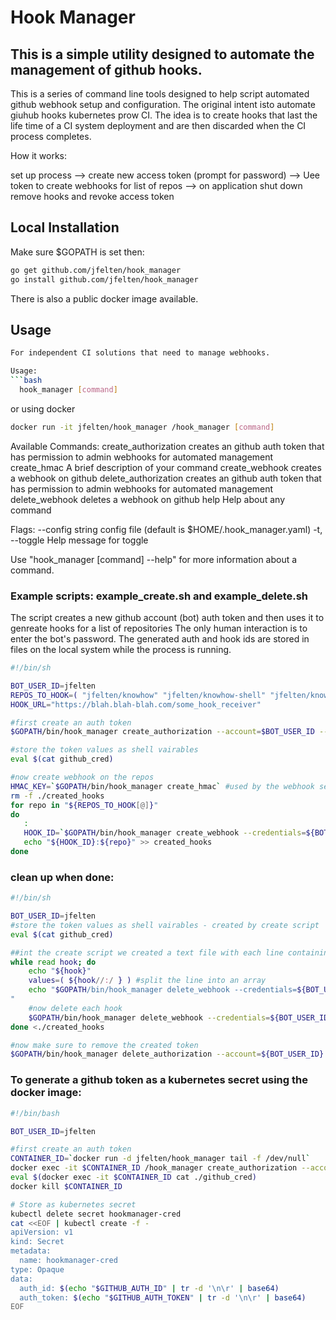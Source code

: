# Hook Manager

## This is a simple utility designed to automate the management of github hooks. 

This is a series of command line tools designed to help script automated github webhook setup and configuration.  The original intent isto automate giuhub hooks kubernetes prow CI.
The idea is to create hooks that last the life time of a CI system deployment and are then discarded when the CI process completes.

How it works:

set up process --> create new access token (prompt for password) --> Uee token to create webhooks for list of repos --> on application shut down remove hooks and revoke access token

## Local Installation

Make sure $GOPATH is set then:  

```bash
go get github.com/jfelten/hook_manager
go install github.com/jfelten/hook_manager
```
There is also a public docker image available.

## Usage 

```bash
For independent CI solutions that need to manage webhooks.

Usage:
```bash
  hook_manager [command]
```  
or using docker

```bash
docker run -it jfelten/hook_manager /hook_manager [command]
```
Available Commands:
  create_authorization creates an github auth token that has permission to admin webhooks for automated management
  create_hmac          A brief description of your command
  create_webhook       creates a webhook on github
  delete_authorization creates an github auth token that has permission to admin webhooks for automated management
  delete_webhook       deletes a webhook on github
  help                 Help about any command

Flags:
      --config string   config file (default is $HOME/.hook_manager.yaml)
  -t, --toggle          Help message for toggle

Use "hook_manager [command] --help" for more information about a command.

### Example scripts: example_create.sh and example_delete.sh

The script creates a new github account (bot) auth token and then uses it to genreate hooks for a list of repositories  The only human interaction is to enter the bot's password.  The generated auth and hook ids are stored in files on the local system while the process is running.

```bash
#!/bin/sh

BOT_USER_ID=jfelten
REPOS_TO_HOOK=( "jfelten/knowhow" "jfelten/knowhow-shell" "jfelten/knowhow-server" "jfelten/knowhow-agent" )
HOOK_URL="https://blah.blah-blah.com/some_hook_receiver"

#first create an auth token
$GOPATH/bin/hook_manager create_authorization --account=$BOT_USER_ID --note="bot hook cred"

#store the token values as shell vairables
eval $(cat github_cred)

#now create webhook on the repos
HMAC_KEY=`$GOPATH/bin/hook_manager create_hmac` #used by the webhook security
rm -f ./created_hooks
for repo in "${REPOS_TO_HOOK[@]}"
do
   : 
   HOOK_ID=`$GOPATH/bin/hook_manager create_webhook --credentials=${BOT_USER_ID}:${GITHUB_AUTH_TOKEN} --url=${HOOK_URL} --repo=${repo}`
   echo "${HOOK_ID}:${repo}" >> created_hooks
done

```

### clean up when done:

```bash
#!/bin/sh

BOT_USER_ID=jfelten
#store the token values as shell vairables - created by create script
eval $(cat github_cred)

##int the create script we created a text file with each line containing <HOOK_ID>:<REPO>
while read hook; do
    echo "${hook}"
    values=( ${hook//:/ } ) #split the line into an array
    echo "$GOPATH/bin/hook_manager delete_webhook --credentials=${BOT_USER_ID}:${GITHUB_AUTH_TOKEN} --hook_id=${values[0]} --repo="${values[1]}"
"
    #now delete each hook
    $GOPATH/bin/hook_manager delete_webhook --credentials=${BOT_USER_ID}:${GITHUB_AUTH_TOKEN} --hook_id=${values[0]} --repo="${values[1]}"
done <./created_hooks

#now make sure to remove the created token
$GOPATH/bin/hook_manager delete_authorization --account=${BOT_USER_ID} --auth_id=${GITHUB_AUTH_ID}

```

### To generate a github token as a kubernetes secret using the docker image:

```bash
#!/bin/bash

BOT_USER_ID=jfelten

#first create an auth token
CONTAINER_ID=`docker run -d jfelten/hook_manager tail -f /dev/null`
docker exec -it $CONTAINER_ID /hook_manager create_authorization --account=$BOT_USER_ID --note="${BOT_USER_ID} - generated by hook manager"
eval $(docker exec -it $CONTAINER_ID cat ./github_cred)
docker kill $CONTAINER_ID

# Store as kubernetes secret
kubectl delete secret hookmanager-cred
cat <<EOF | kubectl create -f -
apiVersion: v1
kind: Secret
metadata:
  name: hookmanager-cred
type: Opaque
data:
  auth_id: $(echo "$GITHUB_AUTH_ID" | tr -d '\n\r' | base64)
  auth_token: $(echo "$GITHUB_AUTH_TOKEN" | tr -d '\n\r' | base64)
EOF
```
